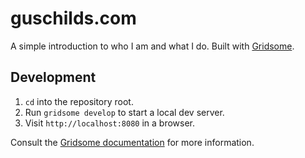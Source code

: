 # guschilds.com

A simple introduction to who I am and what I do. Built with [Gridsome].

## Development

1. `cd` into the repository root.
1. Run `gridsome develop` to start a local dev server.
1. Visit `http://localhost:8080` in a browser.

Consult the [Gridsome documentation] for more information.

[Gridsome]: https://gridsome.org/
[Gridsome documentation]: https://gridsome.org/docs
